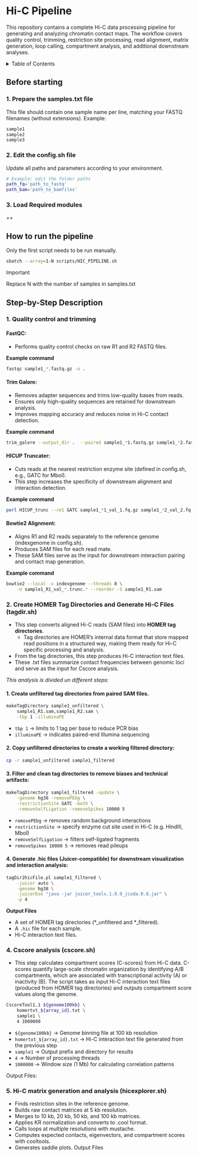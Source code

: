 # Hi-C Pipeline
This repository contains a complete Hi-C data processing pipeline for generating and analyzing chromatin contact maps. The workflow covers quality control, trimming, restriction site processing, read alignment, matrix generation, loop calling, compartment analysis, and additional downstream analyses.

<!-- TABLE OF CONTENTS -->
<details>
  <summary>Table of Contents</summary>
  <ol>
    <li>
      <a href="#before-starting">Before Starting</a>
      <ul>
        <li><a href="#prepare-the-samplestxt-file">Prepare the samples.txt file</a></li>
        <li><a href="#edit-the-configsh-file">Edit the config.sh file</a></li>
      </ul>
    </li>
    <li>
      <a href="#how-to-run-the-pipeline">How to Run the Pipeline</a>
    </li>
    <li>
      <a href="#step-by-step-description">Step-by-Step Description</a>
      <ul>
        <li><a href="#1-quality-control-and-trimming">1. Quality Control and Trimming</a>
          <ul>
            <li><a href="#fastqc">FastQC</a></li>
            <li><a href="#trim-galore">Trim Galore</a></li>
            <li><a href="#hicup-truncater">HICUP Truncater</a></li>
            <li><a href="#bowtie2-alignment">Bowtie2 Alignment</a></li>
          </ul>
        </li>
        <li><a href="#2-generate-txt-hi-c-files-txtfilesh">2. Generate .txt Hi-C files (txtfile.sh)</a></li>
        <li><a href="#3-cscore-analysis-cscoresh">3. Cscore Analysis (cscore.sh)</a></li>
        <li><a href="#4-hi-c-matrix-generation-and-analysis-hicexplorersh">4. Hi-C Matrix Generation and Analysis (hicexplorer.sh)</a></li>
      </ul>
    </li>
  </ol>
</details>



   
## Before starting
### 1. Prepare the samples.txt file
This file should contain one sample name per line, matching your FASTQ filenames (without extensions). Example:
```bash
sample1
sample2
sample3
```

### 2. Edit the config.sh file
Update all paths and parameters according to your environment.

```bash
# Example: edit the folder paths
path_fq='path_to_fastq'
path_bam='path_to_bamfiles'
```
### 3. Load Required modules
++

## How to run the pipeline

Only the first script needs to be run manually.

```bash
sbatch --array=1-N scripts/HIC_PIPELINE.sh
```
> [!IMPORTANT]
> Replace N with the number of samples in samples.txt

## Step-by-Step Description
### 1. Quality control and trimming

#### FastQC:

- Performs quality control checks on raw R1 and R2 FASTQ files.

**Example command**

```bash
fastqc sample1_*.fastq.gz -o .
```

#### Trim Galore:

- Removes adapter sequences and trims low-quality bases from reads.
- Ensures only high-quality sequences are retained for downstream analysis.
- Improves mapping accuracy and reduces noise in Hi-C contact detection.

**Example command**

```bash
trim_galore --output_dir .  --paired sample1_*1.fastq.gz sample1_*2.fastq.gz
```

#### HICUP Truncater:
- Cuts reads at the nearest restriction enzyme site (defined in config.sh, e.g., GATC for MboI).
- This step increases the specificity of downstream alignment and interaction detection.

**Example command**

```bash
perl HICUP_trunc --re1 GATC sample1_*1_val_1.fq.gz sample1_*2_val_2.fq.gz --zip --outdir .
```

#### Bowtie2 Alignment:
- Aligns R1 and R2 reads separately to the reference genome (indexgenome in config.sh).
- Produces SAM files for each read mate.
- These SAM files serve as the input for downstream interaction pairing and contact map generation.

**Example command**

```bash
bowtie2 --local -x indexgenome --threads 8 \
    -U sample1_R1_val_*.trunc.* --reorder -S sample1_R1.sam
```

### 2. Create HOMER Tag Directories and Generate Hi-C Files (tagdir.sh)
- This step converts aligned Hi-C reads (SAM files) into **HOMER tag directories**.
  - Tag directories are HOMER’s internal data format that store mapped read positions in a structured way, making them ready for Hi-C specific processing and analysis.
- From the tag directories, this step produces Hi-C interaction text files.
- These .txt files summarize contact frequencies between genomic loci and serve as the input for Cscore analysis.

*This analysis is divided un different steps:*

#### 1. Create unfiltered tag directories from paired SAM files.

```bash
makeTagDirectory sample1_unfiltered \
    sample1_R1.sam,sample1_R2.sam \
    -tbp 1 -illuminaPE
```

- ```tbp 1``` → limits to 1 tag per base to reduce PCR bias
- ```illuminaPE``` → indicates paired-end Illumina sequencing

#### 2. Copy unfiltered directories to create a working filtered directory:

```bash
cp -r sample1_unfiltered sample1_filtered
```

#### 3. Filter and clean tag directories to remove biases and technical artifacts:

```bash
makeTagDirectory sample1_filtered -update \
    -genome hg38 -removePEbg \
    -restrictionSite GATC -both \
    -removeSelfLigation -removeSpikes 10000 5
```
- ```removePEbg``` → removes random background interactions
- ```restrictionSite``` → specify enzyme cut site used in Hi-C (e.g. HindIII, MboI)
- ```removeSelfLigation``` → filters self-ligated fragments
- ```removeSpikes 10000 5``` → removes read pileups

#### 4. Generate .hic files (Juicer-compatible) for downstream visualization and interaction analysis:

```bash
tagDir2hicFile.pl sample1_filtered \
    -juicer auto \
    -genome hg38 \
    -juicerExe "java -jar juicer_tools.1.9.9_jcuda.0.8.jar" \
    -p 4
```
**Output Files**
- A set of HOMER tag directories (*_unfiltered and *_filtered).
- A ```.hic``` file for each sample.
-  Hi-C interaction text files.

### 4. Cscore analysis (cscore.sh)
- This step calculates compartment scores (C-scores) from Hi-C data. C-scores quantify large-scale chromatin organization by identifying A/B compartments, which are associated with transcriptional activity (A) or inactivity (B). The script takes as input Hi-C interaction text files (produced from HOMER tag directories) and outputs compartment score values along the genome.

```bash
CscoreTool1.1 ${genome100kb} \
    homertxt_${array_id}.txt \
    sample1 \
    4 1000000
```

- ```${genome100kb}``` → Genome binning file at 100 kb resolution
- ```homertxt_${array_id}.txt``` → Hi-C interaction text file generated from the previous step
- ```sample1``` → Output prefix and directory for results
- ```4``` → Number of processing threads
- ```1000000``` → Window size (1 Mb) for calculating correlation patterns

Output Files:

### 5. Hi-C matrix generation and analysis (hicexplorer.sh)
- Finds restriction sites in the reference genome.
- Builds raw contact matrices at 5 kb resolution.
- Merges to 10 kb, 20 kb, 50 kb, and 100 kb matrices.
- Applies KR normalization and converts to .cool format.
- Calls loops at multiple resolutions with mustache.
- Computes expected contacts, eigenvectors, and compartment scores with cooltools.
- Generates saddle plots.
Output Files
